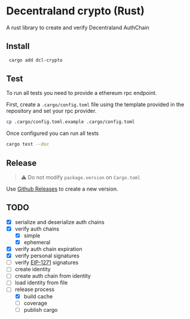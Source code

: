 # Decentraland crypto (Rust)

A rust library to create and verify Decentraland AuthChain

## Install

```bash
 cargo add dcl-crypto
```

## Test

To run all tests you need to provide a ethereum rpc endpoint.

First, create a `.cargo/config.toml` file using the template provided in the repository and set your rpc provider.

```bash
cp .cargo/config.toml.example .cargo/config.toml
```

Once configured you can run all tests

```bash
cargo test --doc
```

## Release

> :warning: Do not modify `package.version` on `Cargo.toml`

Use [Github Releases](https://github.com/decentraland/decentraland-crypto-rust/releases) to create a new version.

## TODO

- [x] serialize and deserialize auth chains
- [x] verify auth chains
  - [x] simple
  - [x] ephemeral
- [x] verify auth chain expiration
- [x] verify personal signatures
- [ ] verify [EIP-1271](https://github.com/ethereum/EIPs/blob/master/EIPS/eip-1271.md) signatures
- [ ] create identity
- [ ] create auth chain from identity
- [ ] load identity from file
- [ ] release process
  - [x] build cache
  - [ ] coverage
  - [ ] publish cargo
